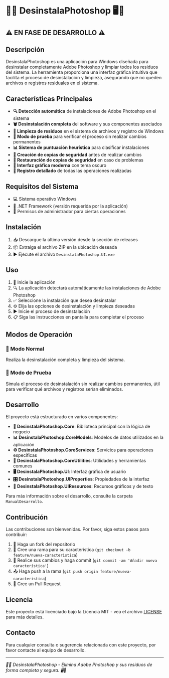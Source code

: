 # 🧹✨ DesinstalaPhotoshop 🖥️🚀

## ⚠️ EN FASE DE DESARROLLO ⚠️

## Descripción

DesinstalaPhotoshop es una aplicación para Windows diseñada para desinstalar completamente Adobe Photoshop y limpiar todos los residuos del sistema. La herramienta proporciona una interfaz gráfica intuitiva que facilita el proceso de desinstalación y limpieza, asegurando que no queden archivos o registros residuales en el sistema.

## Características Principales

- **🔍 Detección automática** de instalaciones de Adobe Photoshop en el sistema
- **🗑️ Desinstalación completa** del software y sus componentes asociados
- **🧹 Limpieza de residuos** en el sistema de archivos y registro de Windows
- **🧪 Modo de prueba** para verificar el proceso sin realizar cambios permanentes
- **📊 Sistema de puntuación heurística** para clasificar instalaciones
- **💾 Creación de copias de seguridad** antes de realizar cambios
- **🔄 Restauración de copias de seguridad** en caso de problemas
- **🎨 Interfaz gráfica moderna** con tema oscuro
- **📝 Registro detallado** de todas las operaciones realizadas

## Requisitos del Sistema

- 💻 Sistema operativo Windows
- 🔧 .NET Framework (versión requerida por la aplicación)
- 🔑 Permisos de administrador para ciertas operaciones

## Instalación

1. 📥 Descargue la última versión desde la sección de releases
2. 📦 Extraiga el archivo ZIP en la ubicación deseada
3. ▶️ Ejecute el archivo `DesinstalaPhotoshop.UI.exe`

## Uso

1. 🚀 Inicie la aplicación
2. 🔍 La aplicación detectará automáticamente las instalaciones de Adobe Photoshop
3. ✅ Seleccione la instalación que desea desinstalar
4. ⚙️ Elija las opciones de desinstalación y limpieza deseadas
5. ▶️ Inicie el proceso de desinstalación
6. 📋 Siga las instrucciones en pantalla para completar el proceso

## Modos de Operación

### 🔄 Modo Normal
Realiza la desinstalación completa y limpieza del sistema.

### 🧪 Modo de Prueba
Simula el proceso de desinstalación sin realizar cambios permanentes, útil para verificar qué archivos y registros serían eliminados.

## Desarrollo

El proyecto está estructurado en varios componentes:

- **🧠 DesinstalaPhotoshop.Core**: Biblioteca principal con la lógica de negocio
- **📊 DesinstalaPhotoshop.CoreModels**: Modelos de datos utilizados en la aplicación
- **⚙️ DesinstalaPhotoshop.CoreServices**: Servicios para operaciones específicas
- **🔧 DesinstalaPhotoshop.CoreUtilities**: Utilidades y herramientas comunes
- **🖥️ DesinstalaPhotoshop.UI**: Interfaz gráfica de usuario
- **🎛️ DesinstalaPhotoshop.UIProperties**: Propiedades de la interfaz
- **🎨 DesinstalaPhotoshop.UIResources**: Recursos gráficos y de texto

Para más información sobre el desarrollo, consulte la carpeta `ManualDesarrollo`.

## Contribución

Las contribuciones son bienvenidas. Por favor, siga estos pasos para contribuir:

1. 🍴 Haga un fork del repositorio
2. 🌿 Cree una rama para su característica (`git checkout -b feature/nueva-caracteristica`)
3. 💾 Realice sus cambios y haga commit (`git commit -am 'Añadir nueva característica'`)
4. 📤 Haga push a la rama (`git push origin feature/nueva-caracteristica`)
5. 📩 Cree un Pull Request

## Licencia

Este proyecto está licenciado bajo la Licencia MIT - vea el archivo [LICENSE](LICENSE) para más detalles.

## Contacto

Para cualquier consulta o sugerencia relacionada con este proyecto, por favor contacte al equipo de desarrollo.

---

*🧹✨ DesinstalaPhotoshop - Elimina Adobe Photoshop y sus residuos de forma completa y segura. 🖥️🚀*